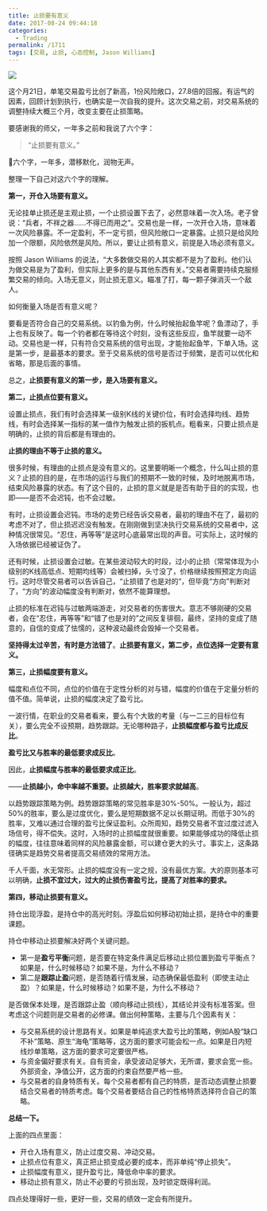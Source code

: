 ```yaml
---
title: 止损要有意义
date: 2017-08-24 09:44:18
categories:
  - Trading
permalink: /1711
tags: [交易, 止损, 心态控制, Jason Williams]
---
```


![](http://kangjian.net/images/2017/08/2017-08-24-SL.jpg)

这个月21日，单笔交易盈亏比创了新高，1份风险敞口，27.8倍的回报。有运气的因素，回顾计划到执行，也确实是一次自我的提升。这次交易之前，对交易系统的调整持续大概三个月，改变主要在止损策略。

要感谢我的师父，一年多之前和我说了六个字：

> “止损要有意义。”

六个字，一年多，潜移默化，润物无声。

整理一下自己对这六个字的理解。

**第一，开仓入场要有意义。**

无论挂单止损还是主观止损，一个止损设置下去了，必然意味着一次入场。老子曾说：“兵者，不祥之器……不得已而用之”。交易也是一样，一次开仓入场，意味着一次风险暴露。不一定盈利，不一定亏损，但风险敞口一定暴露。止损只是给风险加一个限额，风险依然是风险。所以，要让止损有意义，前提是入场必须有意义。

按照 Jason Williams 的说法，“大多数做交易的人其实都不是为了盈利。他们认为做交易是为了盈利，但实际上更多的是与其他东西有关。”交易者需要持续克服频繁交易的倾向。入场无意义，则止损无意义。瞄准了打，每一颗子弹消灭一个敌人。

如何衡量入场是否有意义呢？

要看是否符合自己的交易系统。以钓鱼为例，什么时候抬起鱼竿呢？鱼漂动了，手上也有反映了。每一个钓者都在等待这个时刻，没有这些反应，鱼竿就要一动不动。交易也是一样，只有符合交易系统的信号出现，才能抬起鱼竿，下单入场。这是第一步，是最基本的要求。至于交易系统的信号是否过于频繁，是否可以优化和省略，那是后面的事情。

总之，**止损要有意义的第一步，是入场要有意义。**

**第二，止损点位要有意义。**

设置止损点，我们有时会选择某一级别K线的关键价位，有时会选择均线、趋势线，有时会选择某一指标的某一值作为触发止损的扳机点。粗看来，只要止损点是明确的，止损的背后都是有理由的。

**止损的理由不等于止损的意义。**

很多时候，有理由的止损点是没有意义的。这里要明晰一个概念，什么叫止损的意义？止损的目的是，在市场的运行与我们的预期不一致的时候，及时地脱离市场，结束风险暴露的状态。有了这个目的，止损的意义就是是否有助于目的的实现，也即——是否不会迟钝，也不会过敏。

有时，止损设置会迟钝。市场的走势已经告诉交易者，最初的理由不在了，最初的考虑不对了，但止损迟迟没有触发。在刚刚做到坚决执行交易系统的交易者中，这种情况很常见。“忍住，再等等”是这时心底最常出现的声音。可实际上，这时候的入场依据已经被证伪了。

还有时候，止损设置会过敏。在某些波动较大的时段，过小的止损（常常体现为小级别的K线高低点、短期均线等）会被扫掉，头寸没了，价格继续按照预定方向运行。这时尽管交易者可以告诉自己，“止损错了也是对的”，但毕竟“方向”判断对了，“方向”的波动幅度没有判断对，依然不能算理想。

止损的标准在迟钝与过敏两端游走，对交易者的伤害很大。意志不够刚硬的交易者，会在“忍住，再等等”和“错了也是对的”之间反复徘徊，最终，坚持的变成了随意的，自信的变成了怯懦的，这种波动最终会毁掉一个交易者。

**坚持得太过辛苦，有时是方法错了**。**止损要有意义，第二步，点位选择一定要有意义。**

**第三，止损幅度要有意义。**

幅度和点位不同，点位的价值在于定性分析的对与错，幅度的价值在于定量分析的值不值。简单说，止损的幅度决定了盈亏比。

一波行情，在职业的交易者看来，要么有个大致的考量（与一二三的目标位有关），要么完全不设预期，趋势跟踪。无论哪种路子，**止损幅度都与盈亏比成反比**。

**盈亏比又与胜率的最低要求成反比**。

因此，**止损幅度与胜率的最低要求成正比**。

——**止损越小，命中率越不重要。止损越大，胜率要求就越高**。

以趋势跟踪策略为例。趋势跟踪策略的常见胜率是30%-50%。一般认为，超过50%的胜率，要么是过度优化，要么是短期数据不足以长期证明。而低于30%的胜率，又难以通过合理的盈亏比保证盈利。众所周知，趋势交易者不宜过度过滤入场信号，得不偿失。这时，入场时的止损幅度就很重要。如果能够成功的降低止损的幅度，往往意味着同样的风险暴露金额，可以建仓更大的头寸。事实上，这条路径确实是趋势交易者提高交易绩效的常用方法。

千人千面，水无常形。止损的幅度没有一定之规，没有最优方案。大的原则基本可以明确，**止损不宜过大，过大的止损伤害盈亏比，提高了对胜率的要求。**

**第四，移动止损要有意义。**

持仓出现浮盈，是持仓中的高光时刻。浮盈后如何移动初始止损，是持仓中的重要课题。

持仓中移动止损要解决好两个关键问题。

- 第一是**盈亏平衡**问题，是否要在特定条件满足后移动止损位置到盈亏平衡点？如果是，什么时候移动？如果不是，为什么不移动？
- 第二是**跟踪止盈**问题，是否随着行情发展，动态确保最低盈利（即使主动止盈）？如果是，什么时候移动？如果不是，为什么不移动？

是否做保本处理，是否跟踪止盈（顺向移动止损线），其结论并没有标准答案。但考虑这个问题则是交易者的必修课。做出何种策略，主要与几个因素有关：
- 与交易系统的设计思路有关。如果是单纯追求大盈亏比的策略，例如A股“缺口不补”策略、原生“海龟”策略等，这方面的要求可能会松一点。如果是日内短线炒单策略，这方面的要求可定要很严格。
- 与资金偏好要求有关。自有资金，承受波动足够大，无所谓，要求会宽一些。外部资金，净值公开，这方面的约束自然要严格一些。
- 与交易者的自身特质有关。每个交易者都有自己的特质，是否动态调整止损要结合交易者的特质考虑。每个交易者要结合自己的性格特质选择符合自己的策略。

**总结一下。**

上面的四点里面：
- 开仓入场有意义，防止过度交易、冲动交易。
- 止损点位有意义，真正把止损变成必要的成本，而非单纯“停止损失”。
- 止损幅度有意义，提升盈亏比，降低命中率的要求。
- 移动止损有意义，防止不必要的亏损出现，及时锁定既得利润。

四点处理得好一些，更好一些，交易的绩效一定会有所提升。
